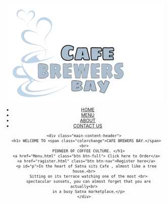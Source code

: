 <!DOCTYPE html>
<html>

<head>
  <title>CAFE</title>
  <link rel="stylesheet" type="text/css" href="css/home.css">

</head>

<body>

  <header>
    <nav>
      <div class="row clearfix">
        <img src="imgs/logo.png" class="logo">
        <ul class="main-nav animated slideInDown" id="check-class">
          <li><a href="Home.html">HOME</a></li>
          <li><a href="Menu.html">MENU</a></li>
          <li><a href="About.html">ABOUT</a></li>
          <li><a href="Contact.html">CONTACT US</a></li>
        </ul>
      </div>
    </nav>

    <div class="main-content-header">
      <h1> WELCOME TO <span class="colorchange">CAFE BREWERS BAY.</span><br>
        PIONEER OF COFFEE CULTURE. </h1>
      <a href="Menu.html" class="btn btn-full"> Click here to Order</a>
      <a href="ragister.html" class="btn btn-nav">Register here</a>
      <p id="p">In the heart of Satna sits Cafe , almost like a tree house.<br>
        Sitting on its terrace watching one of the most <br>
        spectacular sunsets, you can almost forget that you are actually<br>
        in a busy Satna marketplace.</p>
    </div>
  </header>

</body>

</html> 

